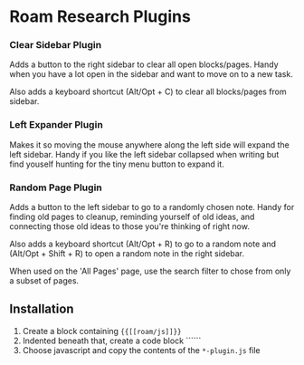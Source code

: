 # Roam Research Plugins

### Clear Sidebar Plugin

Adds a button to the right sidebar to clear all open blocks/pages. Handy when you have a lot open in the sidebar and want to move on to a new task.

Also adds a keyboard shortcut (Alt/Opt + C) to clear all blocks/pages from sidebar.

### Left Expander Plugin

Makes it so moving the mouse anywhere along the left side will expand the left sidebar. Handy if you like the left sidebar collapsed when writing but find youself hunting for the tiny menu button to expand it.

### Random Page Plugin

Adds a button to the left sidebar to go to a randomly chosen note. Handy for finding old pages to cleanup, reminding yourself of old ideas, and connecting those old ideas to those you're thinking of right now.

Also adds a keyboard shortcut (Alt/Opt + R) to go to a random note and (Alt/Opt + Shift + R) to open a random note in the right sidebar.

When used on the 'All Pages' page, use the search filter to chose from only a subset of pages.

## Installation

1. Create a block containing `{{[[roam/js]]}}`
2. Indented beneath that, create a code block ``````
3. Choose javascript and copy the contents of the `*-plugin.js` file
